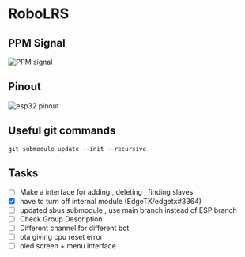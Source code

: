 # RoboLRS

## PPM Signal

![PPM signal](https://europe1.discourse-cdn.com/arduino/original/4X/3/b/2/3b2cda0ed5446572945fcb76ed7ff628b01a473a.gif)

## Pinout

![esp32 pinout](https://i0.wp.com/randomnerdtutorials.com/wp-content/uploads/2018/08/ESP32-DOIT-DEVKIT-V1-Board-Pinout-30-GPIOs-Copy.png?quality=100&strip=all&ssl=1)

## Useful git commands

`git submodule update --init --recursive`

## Tasks

- [ ] Make a interface for adding , deleting , finding slaves
- [x] have to turn off internal module (EdgeTX/edgetx#3364)
- [ ] updated sbus submodule , use main branch instead of ESP branch
- [ ] Check Group Description
- [ ] Different channel for different bot
- [ ] ota giving cpu reset error
- [ ] oled screen + menu interface
